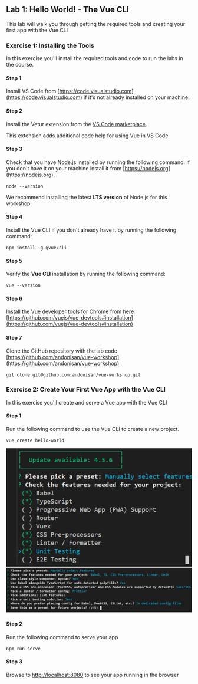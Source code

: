 ## Lab 1: Hello World! - The Vue CLI

This lab will walk you through getting the required tools and creating your first app with the Vue CLI



### Exercise 1: Installing the Tools

In this exercise you'll install the required tools and code to run the labs in the course.



#### Step 1

Install VS Code from [https://code.visualstudio.com](https://code.visualstudio.com) if it's not already installed on your machine.

#### Step 2

Install the Vetur extension from the [VS Code marketplace](https://marketplace.visualstudio.com/items?itemName=octref.vetur).


<course-item
  type="Note"
  title="">
  This extension adds additional code help for using Vue in VS Code

</course-item>

#### Step 3

Check that you have Node.js installed by running the following command. If you don't have it on your machine install it from [https://nodejs.org](https://nodejs.org).


```command line
node --version
```


<course-item
  type="Note"
  title="">
  We recommend installing the latest **LTS version** of Node.js for this workshop.

</course-item>

#### Step 4

Install the Vue CLI if you don't already have it by running the following command:


```command line
npm install -g @vue/cli
```

#### Step 5

Verify the **Vue CLI** installation by running the following command:


```command line
vue --version
```

#### Step 6

Install the Vue developer tools for Chrome from here [https://github.com/vuejs/vue-devtools#installation](https://github.com/vuejs/vue-devtools#installation)

#### Step 7

Clone the GitHub repository with the lab code [https://github.com/andonisan/vue-workshop](https://github.com/andonisan/vue-workshop)


```command-line
git clone git@github.com:andonisan/vue-workshop.git
```


### Exercise 2: Create Your First Vue App with the Vue CLI

In this exercise you'll create and serve a Vue app with the Vue CLI



#### Step 1

Run the following command to use the Vue CLI to create a new project.


```command line
vue create hello-world
```
![vue cli 1](images/7ea09fb5ada9382b626a8671f2e3078bd7b7b5d60ee348a2f88a2825b7397a92.png)  
![vue cli 2](images/fce7addc6af451fe75884f0fbb2c19d9bdae5e946bd7bc73924dc7c01d5f6045.png)  


#### Step 2

Run the following command to serve your app


```command line
npm run serve
```

#### Step 3

Browse to [http://localhost:8080](http://localhost:8080) to see your app running in the browser